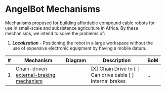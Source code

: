 <title>AngelBot Mechanisms</title>
<meta name="description" content="Mechanisms proposed for building affordable compound cable robots for use in small-scale and subsistence agriculture in Africa.">
<meta name="author" content="Brian Onang'o">

# AngelBot Mechanisms

Mechanisms proposed for building affordable compound cable robots for use in small-scale and subsistence agriculture in Africa. By these mechanisms, we intend to solve the problems of:
1. ***Localization*** - Positioning the robot in a large workspace without the use of expensive electronic equipment by having a mobile datum.

|#|Mechanism|Diagram|Description |BoM |
|--|--------|-------|------------|-----|
|1 | [Chain-driven external-braking mechanism](mechanisms/chain-driven-external-breaking-mechanism)| |[X] Chain Drive \n [ ] Can drive cable [ ] Internal brakes | .. |
